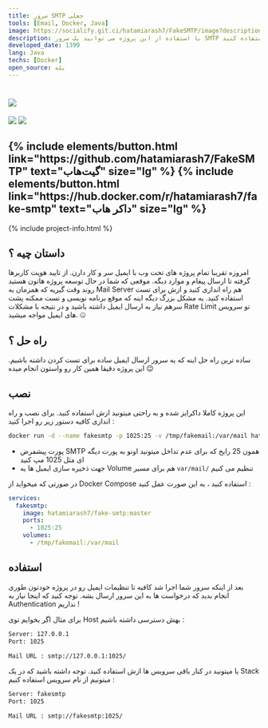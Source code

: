 ```yaml
---
title: سرور SMTP جعلی
tools: [Email, Docker, Java]
image: https://socialify.git.ci/hatamiarash7/FakeSMTP/image?description=1&font=KoHo&language=1&owner=1&pattern=Circuit%20Board&theme=Dark
description: با استفاده از این پروژه می توانید یک سرور SMTP جعلی برای تست پروژه ها قبل از انتشار استفاده کنید.
developed_date: 1399
lang: Java
techs: [Docker]
open_source: بله
---
```


<h1 class="center">
<img src="https://socialify.git.ci/hatamiarash7/FakeSMTP/image?description=1&font=KoHo&language=1&owner=1&pattern=Circuit%20Board&theme=Dark"/>
</h1>

<div class="center badges">
<img src="https://github.com/hatamiarash7/FakeSMTP/actions/workflows/publish.yml/badge.svg" />
<img src="https://img.shields.io/docker/image-size/hatamiarash7/fake-smtp" />
</div>

<h2 class="center">
{% include elements/button.html link="https://github.com/hatamiarash7/FakeSMTP" text="گیت‌هاب" size="lg" %}
{% include elements/button.html link="https://hub.docker.com/r/hatamiarash7/fake-smtp" text="داکر هاب" size="lg" %}
</h2>

{% include project-info.html %}

## داستان چیه ؟

امروزه تقریبا تمام پروژه های تحت وب با ایمیل سر و کار دارن. از تایید هویت کاربرها گرفته تا ارسال پیغام و موارد دیگه. موقعی که شما در حال توسعه پروژه هاتون هستید روند وقت گیریه که همزمان یه Mail Server هم راه اندازی کنید و ازش برای تست استفاده کنید. یه مشکل بزرگ دیگه اینه که موقع برنامه نویسی و تست ممکنه پشت سرهم نیاز به ارسال ایمیل داشته باشید و در نتیجه با مشکلات Rate Limit تو سرویس های ایمیل مواجه میشید. 🤐

## راه حل ؟

ساده ترین راه حل اینه که یه سرور ارسال ایمیل ساده برای تست کردن داشته باشیم. این پروژه دقیقا همین کار رو واستون انجام میده 😉

## نصب

این پروژه کاملا داکرایز شده و به راحتی میتونید ازش استفاده کنید. برای نصب و راه اندازی کافیه دستور زیر رو اجرا کنید :

```sh
docker run -d --name fakesmtp -p 1025:25 -v /tmp/fakemail:/var/mail hatamiarash7/fake-smtp:master
```

- پورت پیشفرض SMTP همون 25 رایج که برای عدم تداخل میتونید اونو به پورت دیگه ای مثل 1025 مپ کنید
- جهت ذخیره سازی ایمیل ها یه Volume هم برای مسیر `var/mail/` تنظیم می کنیم

در صورتی که میخواید از Docker Compose استفاده کنید ، به این صورت عمل کنید :

```yaml
services:
  fakesmtp:
    image: hatamiarash7/fake-smtp:master
    ports:
      - 1025:25
    volumes:
      - /tmp/fakemail:/var/mail
```

## استفاده

بعد از اینکه سرور شما اجرا شد کافیه تا تنظیمات ایمیل رو در پروژه خودتون طوری انجام بدید که درخواست ها به این سرور ارسال بشه. توجه کنید که اینجا نیاز به Authentication نداریم !

برای مثال اگر بخوایم توی Host بهش دسترسی داشته باشیم :

```txt
Server: 127.0.0.1
Port: 1025

Mail URL : smtp://127.0.0.1:1025/
```

یا میتونید در کنار باقی سرویس ها ازش استفاده کنید. توجه داشته باشید که در یک Stack میتونیم از نام سرویس استفاده کنیم :

```txt
Server: fakesmtp
Port: 1025

Mail URL : smtp://fakesmtp:1025/
```
